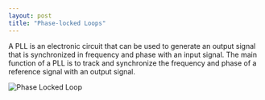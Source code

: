 ```yaml
---
layout: post
title: "Phase-locked Loops"
---
```



A PLL is an electronic circuit that can be used to generate an output signal that is synchronized in frequency and phase with an input signal. The main function of a PLL is to track and synchronize the frequency and phase of a reference signal with an output signal.

![Phase Locked Loop]({{site.baseurl}}/assets/images/pll.svg "Analog phase locked loop")